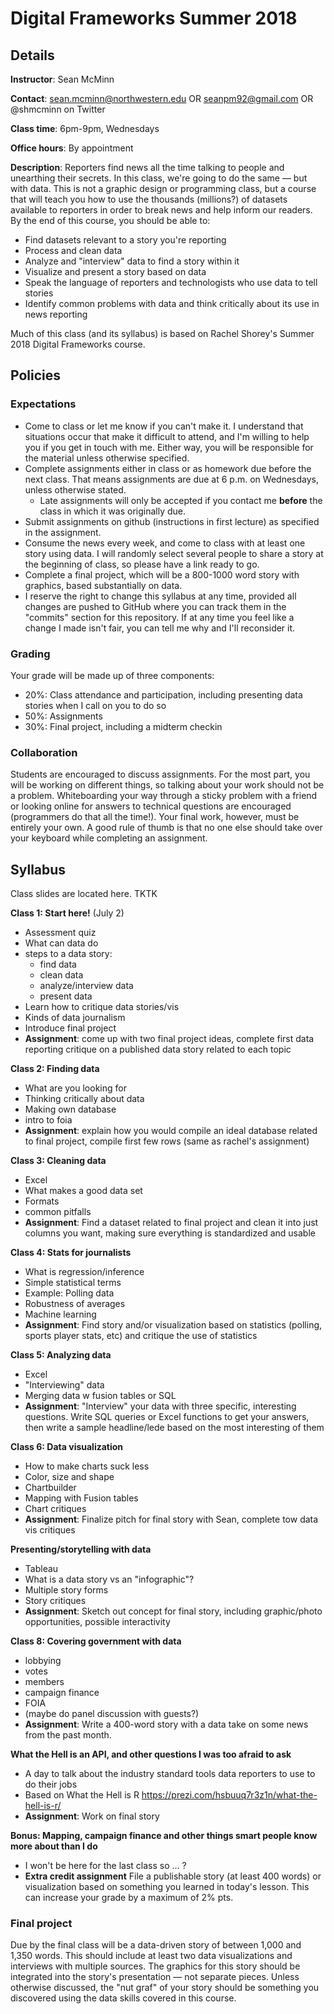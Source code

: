 # Digital Frameworks Summer 2018

## Details

**Instructor**: Sean McMinn

**Contact**: sean.mcminn@northwestern.edu OR seanpm92@gmail.com OR @shmcminn on Twitter

**Class time**: 6pm-9pm, Wednesdays

**Office hours**: By appointment

**Description**: Reporters find news all the time talking to people and unearthing their secrets. In this class, we're going to do the same — but with data. This is not a graphic design or programming class, but a course that will teach you how to use the thousands (millions?) of datasets available to reporters in order to break news and help inform our readers. By the end of this course, you should be able to:

* Find datasets relevant to a story you're reporting
* Process and clean data
* Analyze and "interview" data to find a story within it
* Visualize and present a story based on data
* Speak the language of reporters and technologists who use data to tell stories
* Identify common problems with data and think critically about its use in news reporting

Much of this class (and its syllabus) is based on Rachel Shorey's Summer 2018 Digital Frameworks course.


## Policies

### Expectations

* Come to class or let me know if you can't make it. I understand that situations occur that make it difficult to attend, and I'm willing to help you if you get in touch with me. Either way, you will be responsible for the material unless otherwise specified.
* Complete assignments either in class or as homework due before the next class. That means assignments are due at 6 p.m. on Wednesdays, unless otherwise stated.
   * Late assignments will only be accepted if you contact me **before** the class in which it was originally due. 
* Submit assignments on github (instructions in first lecture) as specified in the assignment.
* Consume the news every week, and come to class with at least one story using data. I will randomly select several people to share a story at the beginning of class, so please have a link ready to go.
* Complete a final project, which will be a 800-1000 word story with graphics, based substantially on data. 
* I reserve the right to change this syllabus at any time, provided all changes are pushed to GitHub where you can track them in the "commits" section for this repository. If at any time you feel like a change I made isn't fair, you can tell me why and I'll reconsider it.


### Grading

Your grade will be made up of three components:

* 20%: Class attendance and participation, including presenting data stories when I call on you to do so
* 50%: Assignments
* 30%: Final project, including a midterm checkin

### Collaboration

Students are encouraged to discuss assignments. For the most part, you will be working on different things, so talking about your work should not be a problem. Whiteboarding your way through a sticky problem with a friend or looking online for answers to technical questions are encouraged (programmers do that all the time!). Your final work, however, must be entirely your own. A good rule of thumb is that no one else should take over your keyboard while completing an assignment.

## Syllabus

Class slides are located here. TKTK

**Class 1: Start here!** (July 2)
* Assessment quiz
* What can data do
* steps to a data story:
   * find data
   * clean data
   * analyze/interview data
   * present data
* Learn how to critique data stories/vis
* Kinds of data journalism
* Introduce final project
* **Assignment**: come up with two final project ideas, complete first data reporting critique on a published data story related to each topic

**Class 2: Finding data**
* What are you looking for
* Thinking critically about data
* Making own database
* intro to foia
* **Assignment**: explain how you would compile an ideal database related to final project, compile first few rows (same as rachel's assignment)

**Class 3: Cleaning data**
* Excel
* What makes a good data set
* Formats
* common pitfalls
* **Assignment**: Find a dataset related to final project and clean it into just columns you want, making sure everything is standardized and usable

**Class 4: Stats for journalists**
* What is regression/inference
* Simple statistical terms
* Example: Polling data
* Robustness of averages
* Machine learning
* **Assignment**: Find story and/or visualization based on statistics (polling, sports player stats, etc) and critique the use of statistics

**Class 5: Analyzing data** 
* Excel
* "Interviewing" data
* Merging data w fusion tables or SQL
* **Assignment**: "Interview" your data with three specific, interesting questions. Write SQL queries or Excel functions to get your answers, then write a sample headline/lede based on the most interesting of them

**Class 6: Data visualization**
* How to make charts suck less
* Color, size and shape
* Chartbuilder
* Mapping with Fusion tables
* Chart critiques
* **Assignment**: Finalize pitch for final story with Sean, complete tow data vis critiques

**Presenting/storytelling with data**
* Tableau
* What is a data story vs an "infographic"?
* Multiple story forms
* Story critiques
* **Assignment**: Sketch out concept for final story, including graphic/photo opportunities, possible interactivity

**Class 8: Covering government with data**
* lobbying
* votes
* members
* campaign finance
* FOIA
* (maybe do panel discussion with guests?)
* **Assignment**: Write a 400-word story with a data take on some news from the past month. 

**What the Hell is an API, and other questions I was too afraid to ask** 
* A day to talk about the industry standard tools data reporters to use to do their jobs
* Based on What the Hell is R https://prezi.com/hsbuuq7r3z1n/what-the-hell-is-r/
* **Assignment**: Work on final story

**Bonus: Mapping, campaign finance and other things smart people know more about than I do**
* I won't be here for the last class so ... ? 
* **Extra credit assignment** File a publishable story (at least 400 words) or visualization based on something you learned in today's lesson. This can increase your grade by a maximum of 2% pts.

### Final project

Due by the final class will be a data-driven story of between 1,000 and 1,350 words. This should include at least two data visualizations and interviews with multiple sources. The graphics for this story should be integrated into the story's presentation — not separate pieces. Unless otherwise discussed, the "nut graf" of your story should be something you discovered using the data skills covered in this course. 
